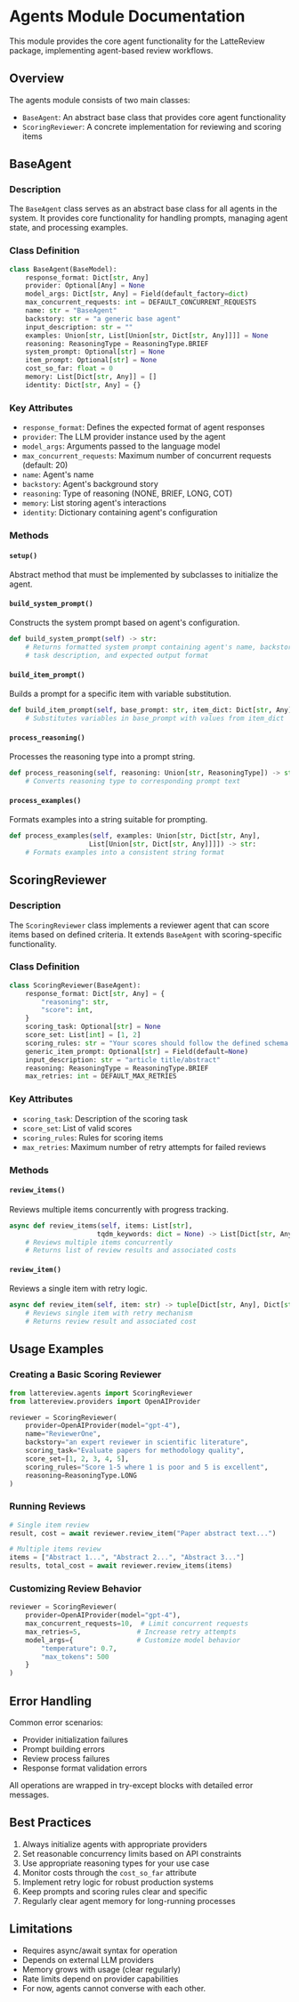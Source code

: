 # Agents Module Documentation

This module provides the core agent functionality for the LatteReview package, implementing agent-based review workflows.

## Overview

The agents module consists of two main classes:

- `BaseAgent`: An abstract base class that provides core agent functionality
- `ScoringReviewer`: A concrete implementation for reviewing and scoring items

## BaseAgent

### Description

The `BaseAgent` class serves as an abstract base class for all agents in the system. It provides core functionality for handling prompts, managing agent state, and processing examples.

### Class Definition

```python
class BaseAgent(BaseModel):
    response_format: Dict[str, Any]
    provider: Optional[Any] = None
    model_args: Dict[str, Any] = Field(default_factory=dict)
    max_concurrent_requests: int = DEFAULT_CONCURRENT_REQUESTS
    name: str = "BaseAgent"
    backstory: str = "a generic base agent"
    input_description: str = ""
    examples: Union[str, List[Union[str, Dict[str, Any]]]] = None
    reasoning: ReasoningType = ReasoningType.BRIEF
    system_prompt: Optional[str] = None
    item_prompt: Optional[str] = None
    cost_so_far: float = 0
    memory: List[Dict[str, Any]] = []
    identity: Dict[str, Any] = {}
```

### Key Attributes

- `response_format`: Defines the expected format of agent responses
- `provider`: The LLM provider instance used by the agent
- `model_args`: Arguments passed to the language model
- `max_concurrent_requests`: Maximum number of concurrent requests (default: 20)
- `name`: Agent's name
- `backstory`: Agent's background story
- `reasoning`: Type of reasoning (NONE, BRIEF, LONG, COT)
- `memory`: List storing agent's interactions
- `identity`: Dictionary containing agent's configuration

### Methods

#### `setup()`

Abstract method that must be implemented by subclasses to initialize the agent.

#### `build_system_prompt()`

Constructs the system prompt based on agent's configuration.

```python
def build_system_prompt(self) -> str:
    # Returns formatted system prompt containing agent's name, backstory,
    # task description, and expected output format
```

#### `build_item_prompt()`

Builds a prompt for a specific item with variable substitution.

```python
def build_item_prompt(self, base_prompt: str, item_dict: Dict[str, Any]) -> str:
    # Substitutes variables in base_prompt with values from item_dict
```

#### `process_reasoning()`

Processes the reasoning type into a prompt string.

```python
def process_reasoning(self, reasoning: Union[str, ReasoningType]) -> str:
    # Converts reasoning type to corresponding prompt text
```

#### `process_examples()`

Formats examples into a string suitable for prompting.

```python
def process_examples(self, examples: Union[str, Dict[str, Any],
                    List[Union[str, Dict[str, Any]]]]) -> str:
    # Formats examples into a consistent string format
```

## ScoringReviewer

### Description

The `ScoringReviewer` class implements a reviewer agent that can score items based on defined criteria. It extends `BaseAgent` with scoring-specific functionality.

### Class Definition

```python
class ScoringReviewer(BaseAgent):
    response_format: Dict[str, Any] = {
        "reasoning": str,
        "score": int,
    }
    scoring_task: Optional[str] = None
    score_set: List[int] = [1, 2]
    scoring_rules: str = "Your scores should follow the defined schema."
    generic_item_prompt: Optional[str] = Field(default=None)
    input_description: str = "article title/abstract"
    reasoning: ReasoningType = ReasoningType.BRIEF
    max_retries: int = DEFAULT_MAX_RETRIES
```

### Key Attributes

- `scoring_task`: Description of the scoring task
- `score_set`: List of valid scores
- `scoring_rules`: Rules for scoring items
- `max_retries`: Maximum number of retry attempts for failed reviews

### Methods

#### `review_items()`

Reviews multiple items concurrently with progress tracking.

```python
async def review_items(self, items: List[str],
                      tqdm_keywords: dict = None) -> List[Dict[str, Any]]:
    # Reviews multiple items concurrently
    # Returns list of review results and associated costs
```

#### `review_item()`

Reviews a single item with retry logic.

```python
async def review_item(self, item: str) -> tuple[Dict[str, Any], Dict[str, float]]:
    # Reviews single item with retry mechanism
    # Returns review result and associated cost
```

## Usage Examples

### Creating a Basic Scoring Reviewer

```python
from lattereview.agents import ScoringReviewer
from lattereview.providers import OpenAIProvider

reviewer = ScoringReviewer(
    provider=OpenAIProvider(model="gpt-4"),
    name="ReviewerOne",
    backstory="an expert reviewer in scientific literature",
    scoring_task="Evaluate papers for methodology quality",
    score_set=[1, 2, 3, 4, 5],
    scoring_rules="Score 1-5 where 1 is poor and 5 is excellent",
    reasoning=ReasoningType.LONG
)
```

### Running Reviews

```python
# Single item review
result, cost = await reviewer.review_item("Paper abstract text...")

# Multiple items review
items = ["Abstract 1...", "Abstract 2...", "Abstract 3..."]
results, total_cost = await reviewer.review_items(items)
```

### Customizing Review Behavior

```python
reviewer = ScoringReviewer(
    provider=OpenAIProvider(model="gpt-4"),
    max_concurrent_requests=10,  # Limit concurrent requests
    max_retries=5,              # Increase retry attempts
    model_args={                # Customize model behavior
        "temperature": 0.7,
        "max_tokens": 500
    }
)
```

## Error Handling

Common error scenarios:

- Provider initialization failures
- Prompt building errors
- Review process failures
- Response format validation errors

All operations are wrapped in try-except blocks with detailed error messages.

## Best Practices

1. Always initialize agents with appropriate providers
2. Set reasonable concurrency limits based on API constraints
3. Use appropriate reasoning types for your use case
4. Monitor costs through the `cost_so_far` attribute
5. Implement retry logic for robust production systems
6. Keep prompts and scoring rules clear and specific
7. Regularly clear agent memory for long-running processes

## Limitations

- Requires async/await syntax for operation
- Depends on external LLM providers
- Memory grows with usage (clear regularly)
- Rate limits depend on provider capabilities
- For now, agents cannot converse with each other.
